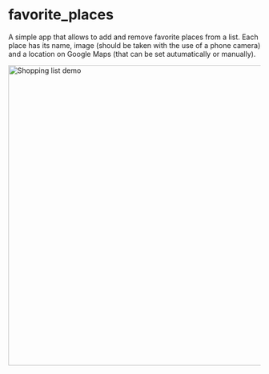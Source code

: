 # favorite_places

A simple app that allows to add and remove favorite places from a list. Each place has its name, image (should be taken with the use of a phone camera) and a location on Google Maps (that can be set autumatically or manually). 


<img src="https://github.com/baltsaros/favorite_places/blob/main/places_demo.gif" height="600" alt="Shopping list demo">


